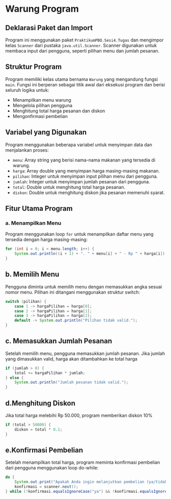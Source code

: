 # Warung Program

## Deklarasi Paket dan Import
Program ini menggunakan paket `PraktikumPBO.Sesi4.Tugas` dan mengimpor kelas `Scanner` dari pustaka `java.util.Scanner`. Scanner digunakan untuk membaca input dari pengguna, seperti pilihan menu dan jumlah pesanan.

## Struktur Program
Program memiliki kelas utama bernama `Warung` yang mengandung fungsi `main`. Fungsi ini berperan sebagai titik awal dari eksekusi program dan berisi seluruh logika untuk:
- Menampilkan menu warung
- Mengelola pilihan pengguna
- Menghitung total harga pesanan dan diskon
- Mengonfirmasi pembelian

## Variabel yang Digunakan
Program menggunakan beberapa variabel untuk menyimpan data dan menjalankan proses:
- `menu`: Array string yang berisi nama-nama makanan yang tersedia di warung.
- `harga`: Array double yang menyimpan harga masing-masing makanan.
- `pilihan`: Integer untuk menyimpan input pilihan menu dari pengguna.
- `jumlah`: Integer untuk menyimpan jumlah pesanan dari pengguna.
- `total`: Double untuk menghitung total harga pesanan.
- `diskon`: Double untuk menghitung diskon jika pesanan memenuhi syarat.

## Fitur Utama Program

### a. Menampilkan Menu
Program menggunakan loop `for` untuk menampilkan daftar menu yang tersedia dengan harga masing-masing:
```java
for (int i = 0; i < menu.length; i++) {
    System.out.println((i + 1) + ". " + menu[i] + " - Rp " + harga[i]);
}
```
## b. Memilih Menu
Pengguna diminta untuk memilih menu dengan memasukkan angka sesuai nomor menu. Pilihan ini ditangani menggunakan struktur switch:

```java
switch (pilihan) {
    case 1 -> hargaPilihan = harga[0];
    case 2 -> hargaPilihan = harga[1];
    case 3 -> hargaPilihan = harga[2];
    default -> System.out.println("Pilihan tidak valid.");
}
```
## c. Memasukkan Jumlah Pesanan
Setelah memilih menu, pengguna memasukkan jumlah pesanan. Jika jumlah yang dimasukkan valid, harga akan ditambahkan ke total harga

```java
if (jumlah > 0) {
    total += hargaPilihan * jumlah;
} else {
    System.out.println("Jumlah pesanan tidak valid.");
}

```

## d.Menghitung Diskon
Jika total harga melebihi Rp 50.000, program memberikan diskon 10%
```java
if (total > 50000) {
    diskon = total * 0.1;
}
```

## e.Konfirmasi Pembelian
Setelah menampilkan total harga, program meminta konfirmasi pembelian dari pengguna menggunakan loop do-while:
```java
do {
    System.out.print("Apakah Anda ingin melanjutkan pembelian (ya/tidak)? ");
    konfirmasi = scanner.next();
} while (!konfirmasi.equalsIgnoreCase("ya") && !konfirmasi.equalsIgnoreCase("tidak"));
```